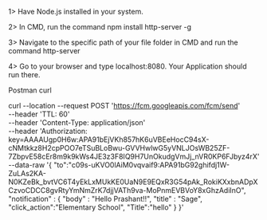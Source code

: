 1> Have Node.js installed in your system.

2> In CMD, run the command npm install http-server -g

3> Navigate to the specific path of your file folder in CMD and run the command http-server

4> Go to your browser and type localhost:8080. Your Application should run there.

Postman curl

curl --location --request POST 'https://fcm.googleapis.com/fcm/send' \
--header 'TTL: 60' \
--header 'Content-Type: application/json' \
--header 'Authorization: key=AAAAUgp0H6w:APA91bEjVKh857hK6uVBEeHocC94sX-cNMtkkz8H2cpPOO7eTSuBLoBwu-GVVHwlwG5yVNLJOsWB25ZF-7ZbpvE58cEr8m9k9kWs4JE3z3F8IQ9H7UnOkudgVmJj_nVR0KP6FJbyz4rX' \
--data-raw '{ 
"to":"c09s-uKVO0lAiM0vqvaif9:APA91bG92ghifdj1W-ZuLAs2KA-N0KZeBk_bvtVC6T4yEkLxMUkKE0UaN9E9EQxR3G54pAk_RokiKXxbnADpXCzvoCDCC8gvRtyYmNmZrK7djjVATh9va-MoPnmEVBVoY8xGhzAdiInO", 
 "notification" : {
 "body" : "Hello Prashant!!",
 "title" : "Sage",
 "click_action":"Elementary School",
 "Title":"hello"
 }
}'
